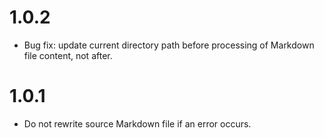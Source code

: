 # 1.0.2

-   Bug fix: update current directory path before processing of Markdown file content, not after.

# 1.0.1

-   Do not rewrite source Markdown file if an error occurs.
